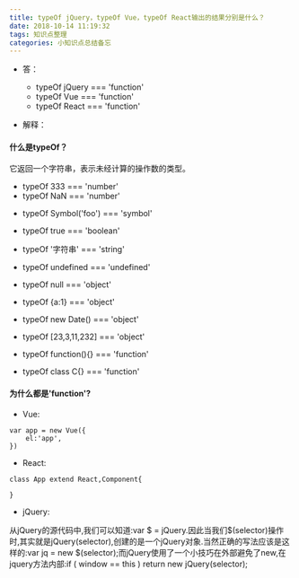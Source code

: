```yaml
---
title: typeOf jQuery，typeOf Vue，typeOf React输出的结果分别是什么？
date: 2018-10-14 11:19:32
tags: 知识点整理
categories: 小知识点总结备忘
---
```

 - 答：
    - typeOf jQuery === 'function'
    - typeOf Vue === 'function'
    - typeOf React === 'function'

- 解释：

#### 什么是typeOf？
它返回一个字符串，表示未经计算的操作数的类型。
- typeOf 333 === 'number'
- typeOf NaN === 'number'

<!-- more -->

- typeOf Symbol('foo') === 'symbol'

- typeOf true === 'boolean'

- typeOf '字符串' === 'string'

- typeOf undefined === 'undefined'

- typeOf null === 'object'
- typeOf {a:1} === 'object'
- typeOf new Date() === 'object'
- typeOf [23,3,11,232] === 'object'

- typeOf function(){} === 'function'
- typeOf class C{} === 'function'

#### 为什么都是'function'?
- Vue:
```
var app = new Vue({
    el:'app',
})
```

- React:
```
class App extend React,Component{

}
```

- jQuery:

从jQuery的源代码中,我们可以知道:var $ = jQuery.因此当我们$(selector)操作时,其实就是jQuery(selector),创建的是一个jQuery对象.当然正确的写法应该是这样的:var jq = new $(selector);而jQuery使用了一个小技巧在外部避免了new,在jquery方法内部:if ( window == this ) return new jQuery(selector);